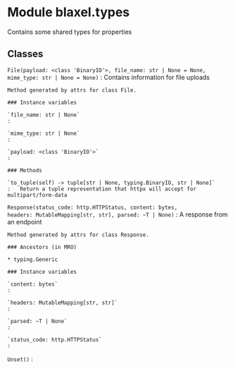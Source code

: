 Module blaxel.types
===================
Contains some shared types for properties

Classes
-------

`File(payload: <class 'BinaryIO'>, file_name: str | None = None, mime_type: str | None = None)`
:   Contains information for file uploads
    
    Method generated by attrs for class File.

    ### Instance variables

    `file_name: str | None`
    :

    `mime_type: str | None`
    :

    `payload: <class 'BinaryIO'>`
    :

    ### Methods

    `to_tuple(self) ‑> tuple[str | None, typing.BinaryIO, str | None]`
    :   Return a tuple representation that httpx will accept for multipart/form-data

`Response(status_code: http.HTTPStatus, content: bytes, headers: MutableMapping[str, str], parsed: ~T | None)`
:   A response from an endpoint
    
    Method generated by attrs for class Response.

    ### Ancestors (in MRO)

    * typing.Generic

    ### Instance variables

    `content: bytes`
    :

    `headers: MutableMapping[str, str]`
    :

    `parsed: ~T | None`
    :

    `status_code: http.HTTPStatus`
    :

`Unset()`
: